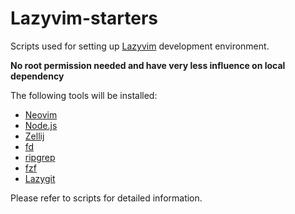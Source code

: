 # Lazyvim-starters

Scripts used for setting up [Lazyvim](https://www.lazyvim.org/) development environment.

**No root permission needed and have very less influence on local dependency**

The following tools will be installed:

- [Neovim](https://neovim.io/)
- [Node.js](https://nodejs.org/)
- [Zellij](https://zellij.dev/)
- [fd]()
- [ripgrep]()
- [fzf](https://github.com/junegunn/fzf)
- [Lazygit](https://github.com/jesseduffield/lazygit)

Please refer to scripts for detailed information.
